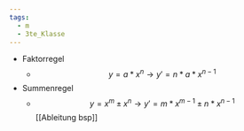 ```yaml
---
tags:
  - m
  - 3te_Klasse
---
```

- Faktorregel
	- $$y=a*x^n →y'=n*a*x^{n-1}$$
- Summenregel
	- $$y=x^m\pm x^n →y'=m*x^{m-1}\pm n*x^{n-1}$$
[[Ableitung bsp]]
